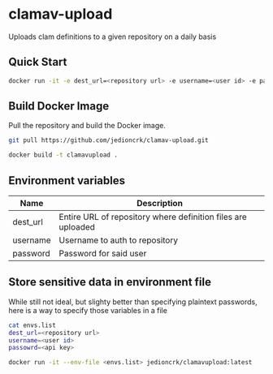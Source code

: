 # clamav-upload
Uploads clam definitions to a given repository on a daily basis

## Quick Start

```bash
docker run -it -e dest_url=<repository url> -e username=<user id> -e password=<api key> jedioncrk/clamavupload:latest
```

## Build Docker Image

Pull the repository and build the Docker image.

```bash
git pull https://github.com/jedioncrk/clamav-upload.git

docker build -t clamavupload .
```

## Environment variables

| Name | Description | 
|-----|-------|
| dest_url | Entire URL of repository where definition files are uploaded |
| username | Username to auth to repository |
| password | Password for said user |


## Store sensitive data in environment file

While still not ideal, but slighty better than specifying plaintext passwords, here is a way to specify those variables in a file

```bash
cat envs.list
dest_url=<repository url>
username=<user id>
passowrd=<api key>

docker run -it --env-file <envs.list> jedioncrk/clamavupload:latest
```